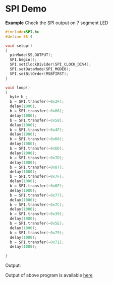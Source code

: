 # SPI Demo

**Example**
Check the SPI output on 7 segment LED

``` cpp
#include<SPI.h>
#define SS 4

void setup()
{
  pinMode(SS,OUTPUT);
  SPI.begin();
  SPI.setClockDivider(SPI_CLOCK_DIV4);
  SPI.setDataMode(SPI_MODE0);
  SPI.setBitOrder(MSBFIRST);
}

void loop()
{
  byte b ;
  b = SPI.transfer(~0x3F);
  delay(1000);
  b = SPI.transfer(~0x06);
  delay(1000);
  b = SPI.transfer(~0x5B);
  delay(1000);
  b = SPI.transfer(~0x4F);
  delay(1000);
  b = SPI.transfer(~0x66);
  delay(1000);
  b = SPI.transfer(~0x6D);
  delay(1000);
  b = SPI.transfer(~0x7D);
  delay(1000);
  b = SPI.transfer(~0x07);
  delay(1000);
  b = SPI.transfer(~0x7F);
  delay(1000);
  b = SPI.transfer(~0x6F);
  delay(1000);
  b = SPI.transfer(~0x77);
  delay(1000);
  b = SPI.transfer(~0x7C);
  delay(1000);
  b = SPI.transfer(~0x39);
  delay(1000);
  b = SPI.transfer(~0x5E);
  delay(1000);
  b = SPI.transfer(~0x79);
  delay(1000);
  b = SPI.transfer(~0x71);
  delay(1000);

}
```

Output:

Output of above program is available [here](https://www.youtube.com/watch?v=BN8iIRk0yd4)
